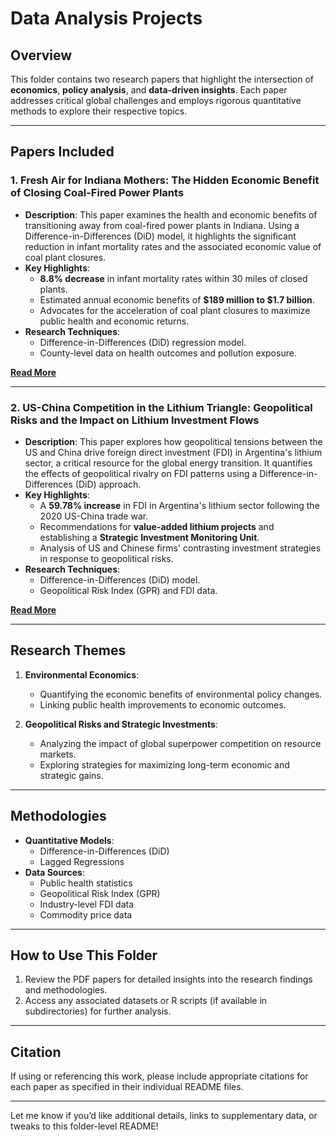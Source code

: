 # Data Analysis Projects

## Overview
This folder contains two research papers that highlight the intersection of **economics**, **policy analysis**, and **data-driven insights**. Each paper addresses critical global challenges and employs rigorous quantitative methods to explore their respective topics.

---

## Papers Included

### 1. **Fresh Air for Indiana Mothers: The Hidden Economic Benefit of Closing Coal-Fired Power Plants**
- **Description**: 
   This paper examines the health and economic benefits of transitioning away from coal-fired power plants in Indiana. Using a Difference-in-Differences (DiD) model, it highlights the significant reduction in infant mortality rates and the associated economic value of coal plant closures.
- **Key Highlights**:
   - **8.8% decrease** in infant mortality rates within 30 miles of closed plants.
   - Estimated annual economic benefits of **$189 million to $1.7 billion**.
   - Advocates for the acceleration of coal plant closures to maximize public health and economic returns.
- **Research Techniques**:
   - Difference-in-Differences (DiD) regression model.
   - County-level data on health outcomes and pollution exposure.

**[Read More](IndianaCoal)**

---

### 2. **US-China Competition in the Lithium Triangle: Geopolitical Risks and the Impact on Lithium Investment Flows**
- **Description**: 
   This paper explores how geopolitical tensions between the US and China drive foreign direct investment (FDI) in Argentina's lithium sector, a critical resource for the global energy transition. It quantifies the effects of geopolitical rivalry on FDI patterns using a Difference-in-Differences (DiD) approach.
- **Key Highlights**:
   - A **59.78% increase** in FDI in Argentina's lithium sector following the 2020 US-China trade war.
   - Recommendations for **value-added lithium projects** and establishing a **Strategic Investment Monitoring Unit**.
   - Analysis of US and Chinese firms' contrasting investment strategies in response to geopolitical risks.
- **Research Techniques**:
   - Difference-in-Differences (DiD) model.
   - Geopolitical Risk Index (GPR) and FDI data.

**[Read More](ArgentinaLithium)**

---

## Research Themes
1. **Environmental Economics**:
   - Quantifying the economic benefits of environmental policy changes.
   - Linking public health improvements to economic outcomes.

2. **Geopolitical Risks and Strategic Investments**:
   - Analyzing the impact of global superpower competition on resource markets.
   - Exploring strategies for maximizing long-term economic and strategic gains.

---

## Methodologies
- **Quantitative Models**:
   - Difference-in-Differences (DiD)
   - Lagged Regressions
- **Data Sources**:
   - Public health statistics
   - Geopolitical Risk Index (GPR)
   - Industry-level FDI data
   - Commodity price data

---

## How to Use This Folder
1. Review the PDF papers for detailed insights into the research findings and methodologies.
2. Access any associated datasets or R scripts (if available in subdirectories) for further analysis.

---

## Citation
If using or referencing this work, please include appropriate citations for each paper as specified in their individual README files.

---

Let me know if you’d like additional details, links to supplementary data, or tweaks to this folder-level README!
